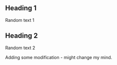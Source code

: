 ## Heading 1

Random text 1

## Heading 2

Random text 2

Adding some modification - might change my mind.